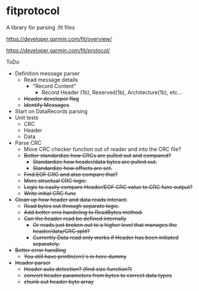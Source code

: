 # fitprotocol
A library for parsing .fit files

https://developer.garmin.com/fit/overview/

https://developer.garmin.com/fit/protocol/

ToDo

- Definition message parser
    - Read message details
        - "Record Content"
            - Record Header (1b), Reserved(1b), Architecture(1b), etc...
    - ~~Header developer flag~~
    - ~~Identify Messages~~
- Start on DataRecords parsing
- Unit tests
    - CRC
    - Header
    - Data
- Parse CRC
    - Move CRC checker function out of reader and into the CRC file?
    - ~~Better standardize how CRCs are pulled out and compared?~~
        - ~~Standardize how header/data bytes are pulled out.~~
        - ~~Standardize how offsets are set.~~
    - ~~Find EOF CRC and also compare that?~~
    - ~~More structual CRC logic.~~
    - ~~Logic to easily compare Header/EOF CRC value to CRC func output?~~
    - ~~Write initial CRC func~~
- ~~Clean up how header and data reads interact.~~
    - ~~Read bytes out through separate logic.~~
    - ~~Add better erro handeling to ReadBytes method.~~
    - ~~Can the header read be defined internally~~
        - ~~Or reads just broken out to a higher level that manages the header/data/CRC split?~~
        - ~~Currently Data read only works if Header has been initiated separately.~~
- ~~Better error handling~~
    - ~~You still have println(err)'s in here dummy~~
- ~~Header parser~~
    - ~~Header auto detection? (find size function?)~~
    - ~~convert header parameters from bytes to correct data types~~
    - ~~chunk out header byte array~~
